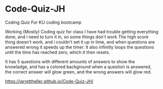 # Code-Quiz-JH
Coding Quiz For KU coding bootcamp

Working (Mostly) Coding quiz for class
I have had trouble getting everything done, and i need to turn it in, so some things don't work
The high score thing doesn't work, and i couldn't set it up in time, and when questions are
answered wrong it speeds up the timer. It also infinitly loops the questions until the time has reached zero,
which it then resets.

It has 5 questions with different amounts of answers to show the knowladge, and has a colored background
when a question is answered, the correct answer will glow green, and the wrong answers will glow red.

https://jarrettheller.github.io/Code-Quiz-JH/

